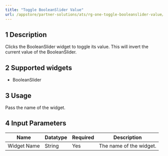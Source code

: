 ```yaml
---
title: "Toggle BooleanSlider Value"
url: /appstore/partner-solutions/ats/rg-one-toggle-booleanslider-value/
---
```


## 1 Description

Clicks the BooleanSlider widget to toggle its value. This will invert the current value of the BooleanSlider.

## 2 Supported widgets

* BooleanSlider

## 3 Usage

Pass the name of the widget.

## 4 Input Parameters

Name | Datatype | Required | Description
---- | -------- | ------- |---------------
Widget Name | String | Yes | The name of the widget.
